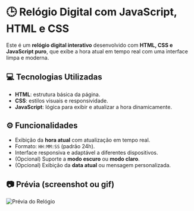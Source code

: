 # 🕒 Relógio Digital com JavaScript, HTML e CSS

Este é um **relógio digital interativo** desenvolvido com **HTML, CSS e JavaScript puro**, que exibe a hora atual em tempo real com uma interface limpa e moderna.

## 💻 Tecnologias Utilizadas

- **HTML**: estrutura básica da página.
- **CSS**: estilos visuais e responsividade.
- **JavaScript**: lógica para exibir e atualizar a hora dinamicamente.

## ⚙️ Funcionalidades

- Exibição da **hora atual** com atualização em tempo real.
- Formato: `HH:MM:SS` (padrão 24h).
- Interface responsiva e adaptável a diferentes dispositivos.
- (Opcional) Suporte a **modo escuro** ou **modo claro**.
- (Opcional) Exibição da **data atual** ou mensagem personalizada.

## 📷 Prévia (screenshot ou gif)
![Prévia do Relógio](images/screenshot.png)



